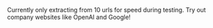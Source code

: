 Currently only extracting from 10 urls for speed during testing.
Try out company websites like OpenAI and Google!
